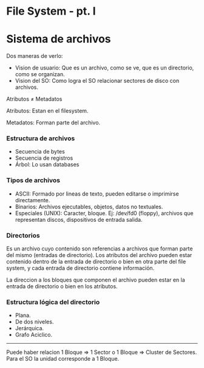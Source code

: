 # File System - pt. I

# Sistema de archivos

Dos maneras de verlo:

- Vision de usuario: Que es un archivo, como se ve, que es un directorio, como se organizan.
- Vision del SO: Como logra el SO relacionar sectores de disco con archivos.

Atributos ≠ Metadatos

Atributos: Estan en el filesystem.

Metadatos: Forman parte del archivo.

### Estructura de archivos

- Secuencia de bytes
- Secuencia de registros
- Árbol: Lo usan databases

### Tipos de archivos

- ASCII: Formado por lineas de texto, pueden editarse o imprimirse directamente.
- Binarios: Archivos ejecutables, objetos, datos no textuales.
- Especiales (UNIX): Caracter, bloque. Ej: /dev/fd0 (floppy), archivos que representan discos, dispositivos de entrada salida.

### Directorios

Es un archivo cuyo contenido son referencias a archivos que forman parte del mismo (entradas de directorio). Los atributos del archivo pueden estar contenido dentro de la entrada de directorio o bien en otra parte del file system, y cada entrada de directorio contiene información.

La direccion a los bloques que componen el archivo pueden estar en la entrada de directorio o bien en los atributos. 

### Estructura lógica del directorio

- Plana.
- De dos niveles.
- Jerárquica.
- Grafo Aciclico.

---

Puede haber relacion 1 Bloque ⇒ 1 Sector o 1 Bloque ⇒ Cluster de Sectores. Para el SO la unidad corresponde a 1 Bloque.